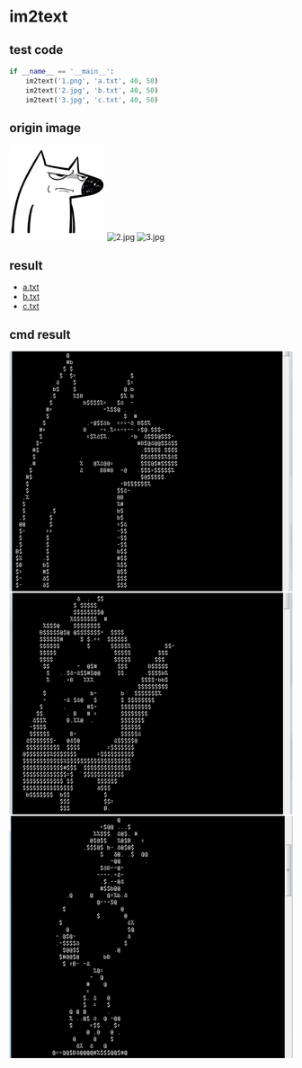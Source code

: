 # im2text

## test code

```python
if __name__ == '__main__':
    im2text('1.png', 'a.txt', 40, 50)
    im2text('2.jpg', 'b.txt', 40, 50)
    im2text('3.jpg', 'c.txt', 40, 50)
```

## origin image

![1.png](https://github.com/im-iron-man/python/blob/master/im2text/1.png)
![2.jpg](https://github.com/im-iron-man/python/blob/master/im2text/2.png)
![3.jpg](https://github.com/im-iron-man/python/blob/master/im2text/3.png)

## result

- [a.txt](https://github.com/im-iron-man/python/blob/master/im2text/a.txt)
- [b.txt](https://github.com/im-iron-man/python/blob/master/im2text/b.txt)
- [c.txt](https://github.com/im-iron-man/python/blob/master/im2text/c.txt)

## cmd result

![x.png](https://github.com/im-iron-man/python/blob/master/im2text/x.png)
![y.png](https://github.com/im-iron-man/python/blob/master/im2text/y.png)
![z.png](https://github.com/im-iron-man/python/blob/master/im2text/z.png)